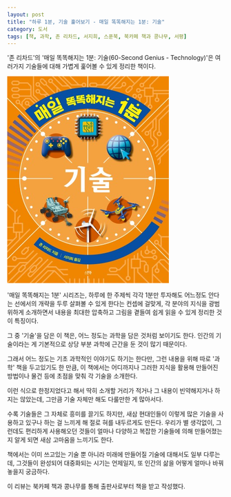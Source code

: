 ```yaml
---
layout: post
title: "하루 1분, 기술 훑어보기 - 매일 똑똑해지는 1분: 기술"
category: 도서
tags: [책, 과학, 존 리차드, 서지희, 스푼북, 북카페 책과 콩나무, 서평]
---
```


'존 리차드'의
'매일 똑똑해지는 1분: 기술(60-Second Genius - Technology)'은
여러가지 기술들에 대해 가볍게 훑어볼 수 있게 정리한 책이다.

![표지](/images/60-second-genius-technology-book-h480.jpg)

'매일 똑똑해지는 1분' 시리즈는,
하루에 한 주제씩 각각 1분만 투자해도
어느정도 안다는 선에서의 개략을 두루 살펴볼 수 있게 한다는 컨셉에 걸맞게,
각 분야의 지식을 광범위하게 소개하면서
내용을 최대한 압축하고 그림을 곁들여
쉽게 읽을 수 있게 정리한 것이 특징이다.

그 중 '기술'을 담은 이 책은,
어느 정도는 과학을 담은 것처럼 보이기도 한다.
인간의 기술이라는 게 기본적으로 상당 부분 과학에 근간을 둔 것이 많기 때문이다.

그래서 어느 정도는 기초 과학적인 이야기도 하기는 한다만,
그런 내용을 위해 따로 '과학' 책을 두고있기도 한 만큼,
이 책에서는 어디까지나 그러한 지식을 활용해 만들어진 방법이나 물건 등에 초점을 맞춰 각 기술을 소개한다.

이런 식으로 한정지었다고 해서 딱히 소개할 거리가 적거나 그 내용이 빈약해지거나 하지는 않았는데,
그만큼 기술 자체만 해도 다룰만한 게 많아서다.

수록 기술들은 그 자체로 흥미를 끌기도 하지만,
새삼 현대인들이 이렇게 많은 기술을 사용하고 있구나 하는 걸 느끼게 해 절로 혀를 내두르게도 만든다.
우리가 별 생각없이, 그런데도 편리하게 사용해오던 것들이
얼마나 다양하고 복잡한 기술들에 의해 만들어졌는지 알게 되면
새삼 고마움을 느끼기도 한다.

책에서는 이미 쓰고있는 기술 뿐 아니라 미래에 만들어질 기술에 대해서도 일부 다루는데,
그것들이 완성되어 대중화되는 시기는 언제일지,
또 인간의 삶을 어떻게 얼마나 바꿔놓을지 궁금하다.



<div class="im im-info">
이 리뷰는 북카페 책과 콩나무를 통해 출판사로부터 책을 받고 작성했다.
</div>
